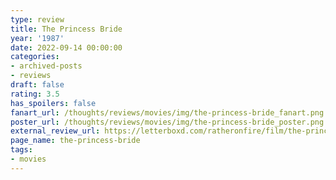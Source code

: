 ```yaml
---
type: review
title: The Princess Bride
year: '1987'
date: 2022-09-14 00:00:00
categories:
- archived-posts
- reviews
draft: false
rating: 3.5
has_spoilers: false
fanart_url: /thoughts/reviews/movies/img/the-princess-bride_fanart.png
poster_url: /thoughts/reviews/movies/img/the-princess-bride_poster.png
external_review_url: https://letterboxd.com/ratheronfire/film/the-princess-bride/
page_name: the-princess-bride
tags:
- movies
---
```


